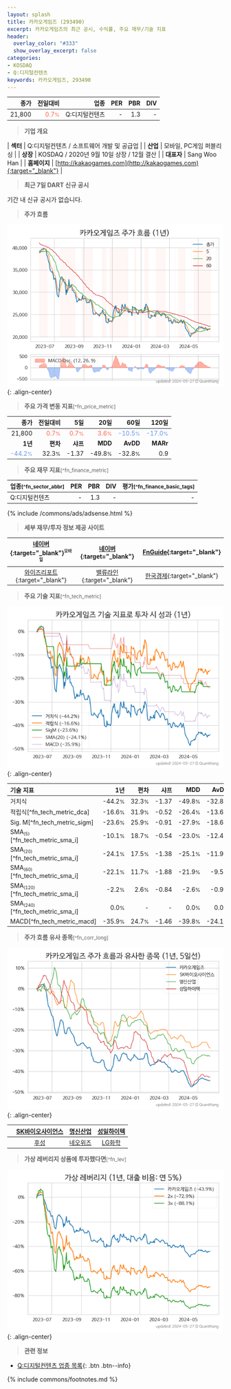 ```yaml
---
layout: splash
title: 카카오게임즈 (293490)
excerpt: 카카오게임즈의 최근 공시, 수익률, 주요 재무/기술 지표
header:
  overlay_color: "#333"
  show_overlay_excerpt: false
categories:
- KOSDAQ
- Q:디지털컨텐츠
keywords: 카카오게임즈, 293490
---
```


| **종가** | **전일대비** | **업종** | **PER** | **PBR** | **DIV** |
| -------: | -----------: | -------: | ------: | ------: | ------: |
| 21,800 | <span style="color: tomato">0.7<small>%</small></span> | Q:디지털컨텐츠 | - | 1.3 | - |

<!-- more -->


> **기업 개요**<a id="company"></a>

| <span style="white-space:nowrap;">**섹터**</span> | Q:디지털컨텐츠 / 소프트웨어 개발 및 공급업 |
| <span style="white-space:nowrap;">**산업**</span> | 모바일, PC게임 퍼블리싱 |
| <span style="white-space:nowrap;">**상장**</span> | KOSDAQ / 2020년 9월 10일 상장 / 12월 결산 |
| <span style="white-space:nowrap;">**대표자**</span> | Sang Woo Han |
| <span style="white-space:nowrap;">**홈페이지**</span> | [http://kakaogames.com](http://kakaogames.com){:target="_blank"} |


> **최근 7일 DART 신규 공시**<a id="dart"></a>

기간 내 신규 공시가 없습니다.


> **주가 흐름**<a id="price"></a>

![293490](/stock/images/293490.png){: .align-center}


> **주요 가격 변동 지표**<small>[^fn_price_metric]</small>

| **종가** | **전일대비** | **5일** | **20일** | **60일** | **120일** |
| -------: | -----------: | ------: | -------: | -------: | --------: |
| 21,800 | <span style="color: tomato">0.7<small>%</small></span> | <span style="color: tomato">0.7<small>%</small></span> | <span style="color: tomato">3.6<small>%</small></span> | <span style="color: cornflowerblue">-10.5<small>%</small></span> | <span style="color: cornflowerblue">-17.0<small>%</small></span> |
| **1년** | **편차** | **샤프** | **MDD** | **AvDD** | **MARr** |
| <span style="color: cornflowerblue">-44.2<small>%</small></span> | 32.3<small>%</small> | -1.37 | -49.8<small>%</small> | -32.8<small>%</small> | 0.9 |


> **주요 재무 지표**<small>[^fn_finance_metric]</small>

| **업종**<small>[^fn_sector_abbr]</small> | **PER** | **PBR** | **DIV** | **평가**<small>[^fn_finance_basic_tags]</small> |
| :--------------------------------------- | ------: | ------: | ------: | ----------------------------------------------: |
| Q:디지털컨텐츠 | - | 1.3 | - | - |



{% include /commons/ads/adsense.html %}

> **세부 재무/투자 정보 제공 사이트**

| [네이버](https://m.stock.naver.com/domestic/stock/293490/finance/summary){:target="_blank"}<sup><small>모바일</small></sup> | [네이버](https://finance.naver.com/item/coinfo.naver?code=293490){:target="_blank"} | [FnGuide](https://comp.fnguide.com/SVO2/ASP/SVD_Invest.asp?gicode=A293490&MenuYn=Y){:target="_blank"} |
| :---: | :---: | :---: |
| [와이즈리포트](https://comp.wisereport.co.kr/company/c1040001.aspx?cmp_cd=293490){:target="_blank"} | [밸류라인](https://www.valueline.co.kr/finance/summary/293490){:target="_blank"} | [한국경제](https://markets.hankyung.com/stock/293490/financial-summary){:target="_blank"} |


> **주요 기술 지표**<small>[^fn_tech_metric]</small>


![293490](/stock/images/293490_tech.png){: .align-center}

| **기술 지표** | **1년** | **편차** | **샤프** | **MDD** | **AvDD** |
| :------------ | ------: | -----------: | -------: | ------: | -------: |
| 거치식 | -44.2<small>%</small> | 32.3<small>%</small> | -1.37 | -49.8<small>%</small> | -32.8<small>%</small> |
| 적립식[^fn_tech_metric_dca] | -16.6<small>%</small> | 31.9<small>%</small> | -0.52 | -26.4<small>%</small> | -13.6<small>%</small> |
| Sig. M[^fn_tech_metric_sigm] | -23.6<small>%</small> | 25.9<small>%</small> | -0.91 | -27.9<small>%</small> | -18.6<small>%</small> |
| SMA<small><sub>(5)</sub></small>[^fn_tech_metric_sma_i] | -10.1<small>%</small> | 18.7<small>%</small> | -0.54 | -23.0<small>%</small> | -12.4<small>%</small> |
| SMA<small><sub>(20)</sub></small>[^fn_tech_metric_sma_i] | -24.1<small>%</small> | 17.5<small>%</small> | -1.38 | -25.1<small>%</small> | -11.9<small>%</small> |
| SMA<small><sub>(60)</sub></small>[^fn_tech_metric_sma_i] | -22.1<small>%</small> | 11.7<small>%</small> | -1.88 | -21.9<small>%</small> | -9.5<small>%</small> |
| SMA<small><sub>(120)</sub></small>[^fn_tech_metric_sma_i] | -2.2<small>%</small> | 2.6<small>%</small> | -0.84 | -2.6<small>%</small> | -0.9<small>%</small> |
| SMA<small><sub>(240)</sub></small>[^fn_tech_metric_sma_i] | 0.0<small>%</small> | - | - | 0.0<small>%</small> | 0.0<small>%</small> |
| MACD[^fn_tech_metric_macd] | -35.9<small>%</small> | 24.7<small>%</small> | -1.46 | -39.8<small>%</small> | -24.1<small>%</small> |


> **주가 흐름 유사 종목**<a id="corr"></a><small>[^fn_corr_long]</small>

![293490](/stock/images/293490_corr.png){: .align-center}

|       | [SK바이오사이언스](/302440/) | [명신산업](/009900/) | [성일하이텍](/365340/) |
| :---: | :------------------------------------: | :------------------------------------: | :------------------------------------: |
|       | [후성](/093370/) | [네오위즈](/095660/) | [LG화학](/051910/) |


> **가상 레버리지 상품에 투자했다면**<a id="2x"></a><small>[^fn_lev]</small>

![293490](/stock/images/293490_2x.png){: .align-center}


> **관련 정보**

- [Q:디지털컨텐츠 업종 목록](/stats/sector/kosdaq_업종_디지털컨텐츠_종목/){: .btn .btn--info}

{% include commons/footnotes.md %}